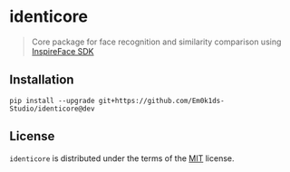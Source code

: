 # identicore
> Core package for face recognition and similarity comparison using [InspireFace SDK](https://github.com/HyperInspire/InspireFace)

## Installation
```shell
pip install --upgrade git+https://github.com/Em0k1ds-Studio/identicore@dev
```

## License

`identicore` is distributed under the terms of the [MIT](https://spdx.org/licenses/MIT.html) license.
